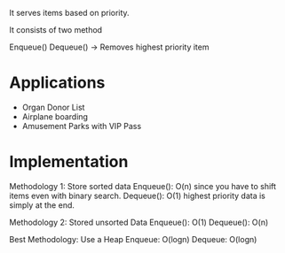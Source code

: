 It serves items based on priority.

It consists of two method

Enqueue()
Dequeue() -> Removes highest priority item

# Applications
- Organ Donor List
- Airplane boarding
- Amusement Parks with VIP Pass

# Implementation

Methodology 1: Store sorted data
Enqueue(): O(n) since you have to shift items even with binary search.
Dequeue(): O(1) highest priority data is simply at the end.

Methodology 2: Stored unsorted Data
Enqueue(): O(1)
Dequeue(): O(n)


Best Methodology: Use a Heap
Enqueue: O(logn)
Dequeue: O(logn)

